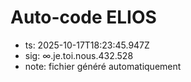# Auto-code ELIOS
- ts: 2025-10-17T18:23:45.947Z
- sig: ∞.je.toi.nous.432.528
- note: fichier généré automatiquement